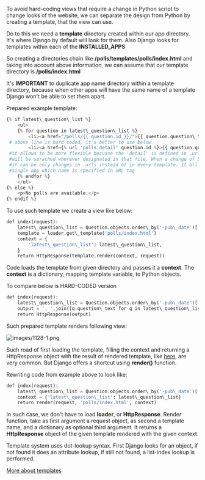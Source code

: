 


  
To avoid hard-coding views that require a change in Python script to change looks of the website, we can separate the design from Python by creating a template, that the view can use.  
  
Do to this we need a **template** directory created within our app directory. It's where Django by default will look for them. Also Django looks for templates within each of the **INSTALLED\_APPS**  
  
So creating a directories chain like **/polls/templates/polls/index.html** and taking into account above information, we can assume that our template directory is **/polls/index.html**  
  
It's **IMPORTANT** to duplicate app name directory within a template directory, because when other apps will have the same name of a template Django won't be able to set them apart.  
  
Prepared example template:  
  

```python
{% if latest\_question\_list %}  
    <ul>  
    {% for question in latest\_question\_list %}  
        <li><a href="/polls/{{ question.id }}/">{{ question.question\_text }}</a></li>  
 # above line is hard-coded, it's better to use below  
		<li><a href={% url 'polls:detail' question.id %}>{{ question.question\_text }}</a></li>  
 #it allows to be more flexible becuase the 'detail' is defined in .urls, so it   
 #will be serached wherever designated in that file. When a change of URL takes place  
 #it can be only changes in .urls instead of in every template. It all happens within a  
 #single app which name is specified in URL tag  
    {% endfor %}  
    </ul>  
{% else %}  
    <p>No polls are available.</p>  
{% endif %}
```
  
  
To use such template we create a view like below:  
  

```python
def index(request):  
    latest\_question\_list = Question.objects.order\_by('-pub\_date')[:5]  
    template = loader.get\_template('polls/index.html')  
    context = {   
        'latest\_question\_list': latest\_question\_list,  
    }  
    return HttpResponse(template.render(context, request))
```
  
  
Code loads the template from given directory and passes it a **context**. The **context** is a dictionary, mapping template variable, to Python objects.  
  
To compare below is HARD-CODED version  
  

```python
def index(request):  
    latest\_question\_list = Question.objects.order\_by('-pub\_date')[:5]  
    output = ', '.join([q.question\_text for q in latest\_question\_list])  
    return HttpResponse(output)
```
  
  
Such prepared template renders following view:  
  
![images/1128-1.png](images/1128-1.png)  
  
  
Such road of first loading the template, filling the context and returning a HttpResponse object with the result of rendered template, like [here](Programming--Python--10._Django--10.4_Views--10.4.3_Templates.html#example), are very common. But Django offers a shortcut using **render()** function.  
  
Rewriting code from example above to look like:  
  

```python
def index(request):  
    latest\_question\_list = Question.objects.order\_by('-pub\_date')[:5]  
    context = {'latest\_question\_list': latest\_question\_list}  
    return render(request, 'polls/index.html', context)
```
  
  
In such case, we don't have to load **loader**, or **HttpResponse**. Render function, take as first argument a request object, as second a template name, and a dictionary as optional third argument. It returns a **HttpResponse** object of the given template rendered with the given context.  
  
Template system uses dot-lookup syntax. First Django looks for an object, if not found it does an attribute lookup, if still not found, a list-index lookup is performed.  
  
 [More about templates](https://docs.djangoproject.com/en/3.2/topics/templates/)  
  
